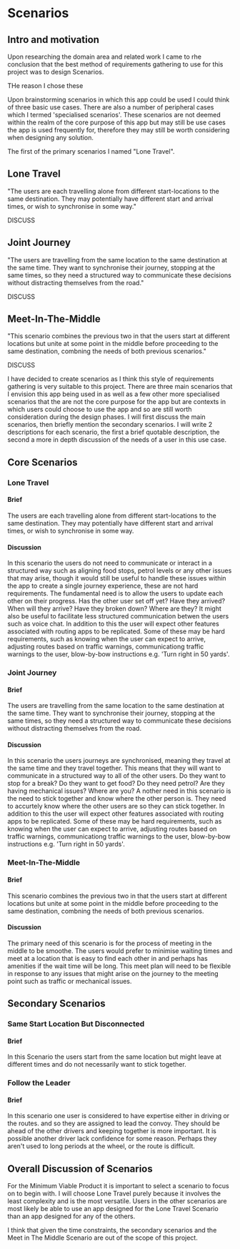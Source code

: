 # Scenarios

## Intro and motivation

Upon researching the domain area and related work I came to rhe conclusion that the best method of requirements gathering to use for this project was to design Scenarios.

THe reason I chose these

Upon brainstorming scenarios in which this app could be used I could think of three basic use cases. There are also a number of peripheral cases which I termed 'specialised scenarios'. These scenarios are not deemed within the realm of the core purpose of this app but may still be use cases the app is used frequently for, therefore they may still be worth considering when designing any solution.

The first of the primary scenarios I named "Lone Travel".

## Lone Travel

"The users are each travelling alone from different start-locations to the same destination. They may potentially have different start and arrival times, or wish to synchronise in some way."

DISCUSS

## Joint Journey

"The users are travelling from the same location to the same destination at the same time. They want to synchronise their journey, stopping at the same times, so they need a structured way to communicate these decisions without distracting themselves from the road."

DISCUSS

## Meet-In-The-Middle

"This scenario combines the previous two in that the users start at different locations but unite at some point in the middle before proceeding to the same destination, combning the needs of both previous scenarios."

DISCUSS

I have decided to create scenarios as I think this style of requirements gathering is very suitable to this project. There are three main scenarios that I envision this app being used in as well as a few other more specialised scenarios that the are not the core purpose for the app but are contexts in which users could choose to use the app and so are still worth consideration during the design phases. I will first discuss the main scenarios, then briefly mention the secondary scenarios. I will write 2 descriptions for each scenario, the first a brief quotable description, the second a more in depth discussion of the needs of a user in this use case.

## Core Scenarios

### Lone Travel
#### Brief

The users are each travelling alone from different start-locations to the same destination. They may potentially have different start and arrival times, or wish to synchronise in some way.

#### Discussion

In this scenario the users do not need to communicate or interact in a structured way such as aligning food stops, petrol levels or any other issues that may arise, though it would still be useful to handle these issues within the app to create a single journey experience, these are not hard requirements. The fundamental need is to allow the users to update each other on their progress. Has the other user set off yet? Have they arrived? When will they arrive? Have they broken down? Where are they? It might also be useful to facilitate less structured communication betwen the users such as voice chat. In addition to this the user will expect other features associated with routing apps to be replicated. Some of these may be hard requirements, such as knowing when the user can expect to arrive, adjusting routes based on traffic warnings, communicationg traffic warnings to the user, blow-by-bow instructions e.g. 'Turn right in 50 yards'.


### Joint Journey

#### Brief

The users are travelling from the same location to the same destination at the same time. They want to synchronise their journey, stopping at the same times, so they need a structured way to communicate these decisions without distracting themselves from the road.

#### Discussion

In this scenario the users journeys are synchronised, meaning they travel at the same time and they travel together. This means that they will want to communicate in a structured way to all of the other users. Do they want to stop for a break? Do they want to get food? Do they need petrol? Are they having mechanical issues? Where are you? A nother need in this scenario is the need to stick together and know where the other person is. They need to accurtely know where the other users are so they can stick together. In addition to this the user will expect other features associated with routing apps to be replicated. Some of these may be hard requirements, such as knowing when the user can expect to arrive, adjusting routes based on traffic warnings, communicationg traffic warnings to the user, blow-by-bow instructions e.g. 'Turn right in 50 yards'.

### Meet-In-The-Middle

#### Brief

This scenario combines the previous two in that the users start at different locations but unite at some point in the middle before proceeding to the same destination, combning the needs of both previous scenarios.

#### Discussion

The primary need of this scenario is for the process of meeting in the middle to be smoothe. The users would prefer to minimise waiting times and meet at a location that is easy to find each other in and perhaps has amenities if the wait time will be long. This meet plan will need to be flexible in response to any issues that might arise on the journey to the meeting point such as traffic or mechanical issues.

## Secondary Scenarios

### Same Start Location But Disconnected

#### Brief

In this Scenario the users start from the same location but might leave at different times and do not necessarily want to stick together.

### Follow the Leader

#### Brief

In this scenario one user is considered to have expertise either in driving or the routes. and so they are assigned to lead the convoy. They should be ahead of the other drivers and keeping together is more important. It is possible another driver lack confidence for some reason. Perhaps they aren't used to long periods at the wheel, or the route is difficult.

## Overall Discussion of Scenarios

For the Minimum Viable Product it is important to select a scenario to focus on to begin with. I will choose Lone Travel purely because it involves the least complexity and is the most versatile. Users in the other scenarios are most likely be able to use an app designed for the Lone Travel Scenario than an app designed for any of the others.

I think that given the time constraints, the secondary scenarios and the Meet in The Middle Scenario are out of the scope of this project.
